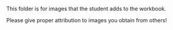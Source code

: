 This folder is for images that the student adds to the workbook.

Please give proper attribution to images you obtain from others!
